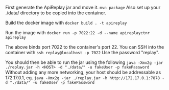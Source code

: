 First generate the ApiReplay jar and move it.
  `mvn package`
Also set up your ./data/ directory to be copied into the container.

Build the docker image with
  `docker build . -t apireplay`

Run the image with
  `docker run -p 7022:22 -d --name apireplayctnr apireplay`

The above binds port 7022 to the container's port 22. 
You can SSH into the container with
  `ssh replay@localhost -p 7022`
Use the password "replay".

You should then be able to run the jar using the following
  `java -Xmx2g -jar ./replay.jar -h <HOST> -d "./data/" -u fakeUser -p fakePassword`
Without adding any more networking, your host should be addressable as 172.17.0.1, eg.
  `java -Xmx2g -jar ./replay.jar -h http://172.17.0.1:7878 -d "./data/" -u fakeUser -p fakePassword`

